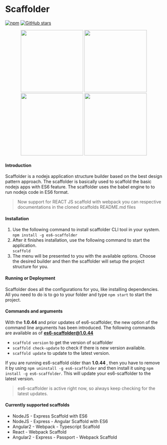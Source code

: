 # Scaffolder
[![npm](https://img.shields.io/npm/dt/es6-scaffolder.svg)](https://www.npmjs.com/package/krypt-master) [![GitHub stars](https://img.shields.io/github/stars/sharma02gaurav/es6-scaffolder.svg?style=social&label=Star)](https://github.com/kamalkdolikay/krypt-master/tree/dev2)
<p align="center">
  <img src="https://image.slidesharecdn.com/4-es6metbabel-150513100342-lva1-app6891/95/es6-with-babeljs-1-638.jpg?cb=1431511634" width="200"/>
  <img src="https://upload.wikimedia.org/wikipedia/commons/thumb/d/d9/Node.js_logo.svg/1200px-Node.js_logo.svg.png" width="200"/>
  <img src="https://fococriativo.com.br/wp-content/uploads/2015/08/angular-js-firebase.png" width="200"/>
  <img src="https://blog.zingchart.com/content/images/2016/06/react-1.png" width="200"/>
</p>

#### Introduction
Scaffolder is a nodejs application structure builder based on the best design pattern approach. The scaffolder is basically used to scaffold the basic nodejs apps with ES6 feature. The scaffolder uses the babel engine to to run nodejs code in ES6 format.


> Now support for REACT JS scaffold with webpack
you can respective documentations in the cloned scaffolds README.md files

#### Installation
1. Use the following command to install scaffolder CLI tool in your system.<br/>
`npm install -g es6-scaffolder`
2. After it finishes installation, use the following command to start the application.<br/>
    `scaffold`
3. The menu will be presented to you with the available options. Choose the desired builder and then the scaffolder will setup the project structure for you.

#### Running or Deployment
Scaffolder does all the configurations for you, like installing dependencies. All you need to do is to go to your folder and type
`npm start`
to start the project.

#### Commands and arguments
With the <b>1.0.44</b> and prior updates of es6-scaffolder, the new option of the command line arguments has been introduced. The following commands are available as of <b>es6-scaffolder@1.0.44</b>
* `scaffold version` to get the version of scaffolder
* `scaffold check-update` to check if there is new version available.
* `scaffold update` to update to the latest version.

>  
If you are running es6-scaffold older than <b>1.0.44 </b>, then you have to remove it by using `npm uninstall -g es6-scaffolder` and then install it using `npm install -g es6-scaffolder`. This will update your es6-scaffolder to the latest version.

> es6-scaffolder is active right now, so always keep checking for the latest updates.

#### Currently supported scaffolds
* NodeJS - Express Scaffold with ES6
* NodeJS - Express - Angular Scaffold with ES6
* Angular2 - Webpack - Typescript Scaffold
* React - Webpack Scaffold
* Angular2 - Express - Passport - Webpack Scaffold
